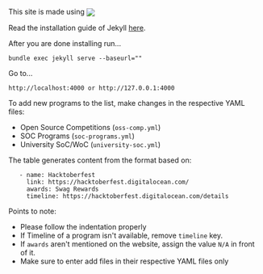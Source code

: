 This site is made using <a href="https://github.com/jekyll">
  <img align="center" src="https://img.shields.io/badge/Jekyll-CC0000?style=for-the-badge&logo=Jekyll&logoColor=white"/>
</a>

Read the installation guide of Jekyll [here](https://jekyllrb.com/docs/installation/).

After you are done installing run...
```
bundle exec jekyll serve --baseurl=""
```

Go to...
```
http://localhost:4000 or http://127.0.0.1:4000
```

To add new programs to the list, make changes in the respective YAML files:

* Open Source Competitions (`oss-comp.yml`) 
* SOC Programs (`soc-programs.yml`)
* University SoC/WoC (`university-soc.yml`)

The table generates content from the format based on:

```
   - name: Hacktoberfest
     link: https://hacktoberfest.digitalocean.com/
     awards: Swag Rewards
     timeline: https://hacktoberfest.digitalocean.com/details
```
Points to note: 

* Please follow the indentation properly
* If Timeline of a program isn't available, remove `timeline` key.
* If `awards` aren't mentioned on the website, assign the value `N/A` in front of it.
* Make sure to enter add files in their respective YAML files only
